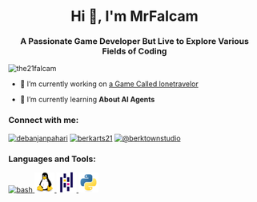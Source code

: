 <h1 align="center">Hi 👋, I'm MrFalcam</h1>
<h3 align="center">A Passionate Game Developer But Live to Explore Various Fields of Coding</h3>

<p align="left"> <img src="https://komarev.com/ghpvc/?username=the21falcam&label=Profile%20views&color=0e75b6&style=flat" alt="the21falcam" /> </p>

- 🔭 I’m currently working on [a Game Called lonetravelor](https://berktown-studio.itch.io/lonetravelor)

- 🌱 I’m currently learning **About AI Agents**

<h3 align="left">Connect with me:</h3>
<p align="left">
<a href="https://linkedin.com/in/debanjanpahari" target="blank"><img align="center" src="https://raw.githubusercontent.com/rahuldkjain/github-profile-readme-generator/master/src/images/icons/Social/linked-in-alt.svg" alt="debanjanpahari" height="30" width="40" /></a>
<a href="https://instagram.com/berkarts21" target="blank"><img align="center" src="https://raw.githubusercontent.com/rahuldkjain/github-profile-readme-generator/master/src/images/icons/Social/instagram.svg" alt="berkarts21" height="30" width="40" /></a>
<a href="https://www.youtube.com/c/@berktownstudio" target="blank"><img align="center" src="https://raw.githubusercontent.com/rahuldkjain/github-profile-readme-generator/master/src/images/icons/Social/youtube.svg" alt="@berktownstudio" height="30" width="40" /></a>
</p>

<h3 align="left">Languages and Tools:</h3>
<p align="left"> <a href="https://www.gnu.org/software/bash/" target="_blank" rel="noreferrer"> <img src="https://www.vectorlogo.zone/logos/gnu_bash/gnu_bash-icon.svg" alt="bash" width="40" height="40"/> </a> <a href="https://www.linux.org/" target="_blank" rel="noreferrer"> <img src="https://raw.githubusercontent.com/devicons/devicon/master/icons/linux/linux-original.svg" alt="linux" width="40" height="40"/> </a> <a href="https://pandas.pydata.org/" target="_blank" rel="noreferrer"> <img src="https://raw.githubusercontent.com/devicons/devicon/2ae2a900d2f041da66e950e4d48052658d850630/icons/pandas/pandas-original.svg" alt="pandas" width="40" height="40"/> </a> <a href="https://www.python.org" target="_blank" rel="noreferrer"> <img src="https://raw.githubusercontent.com/devicons/devicon/master/icons/python/python-original.svg" alt="python" width="40" height="40"/> </a> </p>


